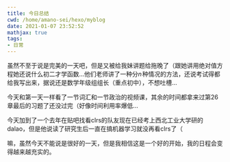```yaml
---
title: 今日总结
cwd: /home/amano-sei/hexo/myblog
date: 2021-01-07 23:52:52
mathjax: true
tags:
- 日常
---
```


虽然不至于说是完美的一天吧，但是又被给我妹讲题给拖晚了（跟她讲用绝对值方程她还说什么初二才学函数...他们老师讲了一种分$n\!$种情况的方法，还说考试得都给我写出来，据说还是数学年级组组长（重点初中），不想吐槽...

今天和第一天一样看了一节词汇和一节政治的视频课，其余的时间都拿来过第26章最后的习题了还没过完（好像时间利用率爆低...

今天加到了一个去年在贴吧找看clrs的队友现在已经考上西北工业大学研的dalao，但是他说读了研究生后一直在搞机器学习就没再看clrs了（

嘛，虽然今天不能说是很好的一天，但是我相信这是一个好的开始，我的日程会变得越来越充实的。

